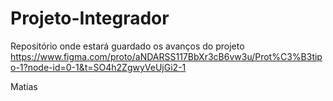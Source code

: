 # Projeto-Integrador
Repositório onde estará guardado os avanços do projeto
https://www.figma.com/proto/aNDARSS117BbXr3cB6vw3u/Prot%C3%B3tipo-1?node-id=0-1&t=SO4h2ZgwyVeUjGi2-1


Matias